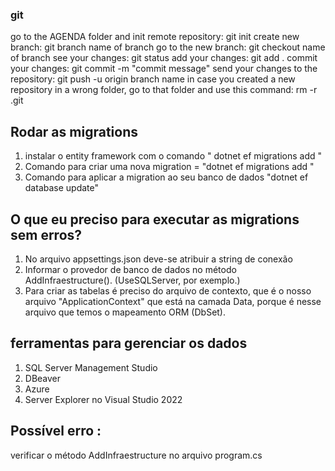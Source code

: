 ### git
go to the AGENDA folder and init remote repository: git init 
create new branch: git branch name of branch
go to the new branch: git checkout name of branch
see your changes: git status
add your changes: git add .
commit your changes: git commit -m "commit message"
send your changes to the repository: git push -u origin branch name 
in case you created a new repository in a wrong folder, go to that folder and use this command: rm -r .git

## Rodar as migrations
1. instalar o entity framework com o comando " dotnet ef migrations add <nomeDaMigration>"
2. Comando para criar uma nova migration = "dotnet ef migrations add <nomeDaMigration>" 
3. Comando para aplicar a migration ao seu banco de dados "dotnet ef database update"

## O que eu preciso para executar as migrations sem erros?
 1. No arquivo appsettings.json deve-se atribuir a string de conexão
2. Informar o provedor de banco de dados no método AddInfraestructure(). (UseSQLServer, por exemplo.)
3. Para criar as tabelas é preciso do arquivo de contexto, que é o nosso arquivo "ApplicationContext" que está na camada Data, porque é nesse arquivo que temos o mapeamento ORM (DbSet).

## ferramentas para gerenciar os dados 
1. SQL Server Management Studio
2. DBeaver
3. Azure 
4. Server Explorer no Visual Studio 2022

## Possível erro :
verificar o método AddInfraestructure no arquivo program.cs
